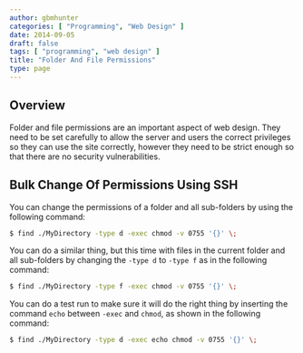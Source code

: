```yaml
---
author: gbmhunter
categories: [ "Programming", "Web Design" ]
date: 2014-09-05
draft: false
tags: [ "programming", "web design" ]
title: "Folder And File Permissions"
type: page
---
```


## Overview

Folder and file permissions are an important aspect of web design. They need to be set carefully to allow the server and users the correct privileges so they can use the site correctly, however they need to be strict enough so that there are no security vulnerabilities.

## Bulk Change Of Permissions Using SSH

You can change the permissions of a folder and all sub-folders by using the following command:
    
```sh
$ find ./MyDirectory -type d -exec chmod -v 0755 '{}' \;
```

You can do a similar thing, but this time with files in the current folder and all sub-folders by changing the `-type d` to `-type f` as in the following command:

```sh    
$ find ./MyDirectory -type f -exec chmod -v 0755 '{}' \;
```

You can do a test run to make sure it will do the right thing by inserting the command `echo` between `-exec` and `chmod`, as shown in the following command:

```sh    
$ find ./MyDirectory -type d -exec echo chmod -v 0755 '{}' \;
```